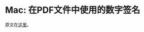 # Mac: 在PDF文件中使用的数字签名

原文在[这里](http://www.macrumors.com/how-to/digitally-sign-a-pdf-using-preview-on-mac/)。
